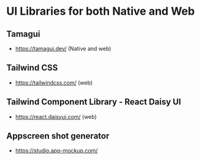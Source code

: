 # UI Libraries for both Native and Web

## Tamagui

- https://tamagui.dev/ (Native and web)

## Tailwind CSS

- https://tailwindcss.com/ (web)

## Tailwind Component Library - React Daisy UI

- https://react.daisyui.com/ (web)

## Appscreen shot generator

- https://studio.app-mockup.com/
